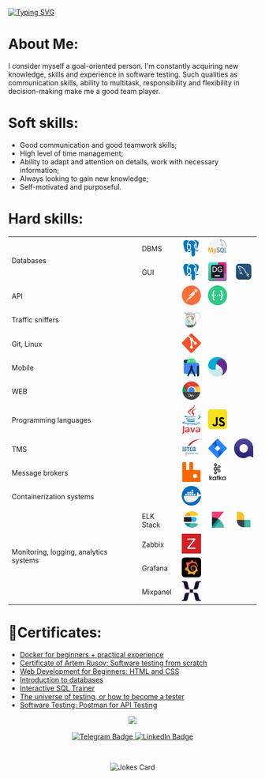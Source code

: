 <a href="https://git.io/typing-svg"><img
        src="https://readme-typing-svg.herokuapp.com?font=Roboto&size=40&color=5730AC&center=true&vCenter=true&multiline=true&random=false&width=1000&height=250&lines=Hello+%F0%9F%91%8B;I'm+a+software+QA+engineer+%F0%9F%95%B5;Welcome+to+my+page+%F0%9F%98%89"
        alt="Typing SVG" /></a>

<div>
    <h1>About Me:</h1>
    <p>I consider myself a goal-oriented person. I'm constantly acquiring new knowledge, skills and experience in
        software
        testing. Such qualities as communication skills, ability to multitask, responsibility and flexibility in
        decision-making make me a good team player.</p>
    <h1>Soft skills:</h1>
    <ul>
        <li>Good communication and good teamwork skills;</li>
        <li>High level of time management;</li>
        <li>Ability to adapt and attention on details, work with necessary information;</li>
        <li>Always looking to gain new knowledge;</li>
        <li>Self-motivated and purposeful.</li>
    </ul>
</div>
<div>
    <h1>Hard skills:</h1>
    <table>
        <tbody>
            <tr>
                <td rowspan="2">Databases</td>
                <td>DBMS</td>
                <td>
                    <a>
                        <img src="https://raw.githubusercontent.com/nazarrow/nazarrow/main/icons/postgresql.png"
                            title="PostgreSQL" alt="PostgreSQL" width="40" height="40" />
                    </a>
                </td>
                <td>
                    <a>
                        <img src="https://raw.githubusercontent.com/nazarrow/nazarrow/main/icons/mysql.png"
                            title="MySQL" alt="MySQL" width="40" height="40" />
                    </a>
                </td>
            </tr>
            <tr>
                <td>GUI</td>
                <td>
                    <a>
                        <img src="https://raw.githubusercontent.com/nazarrow/nazarrow/main/icons/postgresql.png"
                            title="PgAdmin" alt="PgAdmin" width="40" height="40" />
                    </a>
                </td>
                <td>
                    <a>
                        <img src="https://raw.githubusercontent.com/nazarrow/nazarrow/main/icons/datagrip.png"
                            title="DataGrip" alt="DataGrip" width="40" height="40" />
                    </a>
                </td>
                <td>
                    <a>
                        <img src="https://raw.githubusercontent.com/nazarrow/nazarrow/main/icons/mysql_workbench.png"
                            title="MySql_workbench" alt="MySql_workbench" width="40" height="40" />
                    </a>
                </td>
            </tr>
            <tr>
                <td colspan="1">API</td>
                <td></td>
                <td>
                    <a>
                        <img src="https://raw.githubusercontent.com/nazarrow/nazarrow/main/icons/Postman.png"
                            title="Postman" alt="Postman" width="40" height="40" />
                    </a>
                </td>
                <td>
                    <a>
                        <img src="https://raw.githubusercontent.com/nazarrow/nazarrow/main/icons/swagger.png"
                            title="Swagger" alt="Swagger" width="40" height="40" />
                    </a>
                </td>
            </tr>
            <tr>
                <td colspan="1">Traffic sniffers</td>
                <td></td>
                <td>
                    <a>
                        <img src="https://raw.githubusercontent.com/nazarrow/nazarrow/main/icons/Charles_proxy.png"
                            title="Charles_proxy" alt="Charles_proxy" width="40" height="40" />
                    </a>
                </td>
            </tr>
            <tr>
                <td colspan="1">Git, Linux</td>
                <td></td>
                <td>
                    <a>
                        <img src="https://raw.githubusercontent.com/nazarrow/nazarrow/main/icons/git.png" title="Git"
                            alt="Git" width="40" height="40" />
                    </a>
                </td>
            </tr>
            <tr>
                <td colspan="1">Mobile</td>
                <td></td>
                <td>
                    <a>
                        <img src="https://raw.githubusercontent.com/nazarrow/nazarrow/main/icons/android_studio.png"
                            title="Android_Studio" alt="Android_Studio" width="40" height="40" />
                    </a>
                </td>
                <td>
                    <a>
                        <img src="https://raw.githubusercontent.com/nazarrow/nazarrow/main/icons/appium.png"
                            title="Appium" alt="Appium" width="40" height="40" />
                    </a>
                </td>
            </tr>
            <tr>
                <td colspan="1">WEB</td>
                <td></td>
                <td>
                    <a>
                        <img src="https://raw.githubusercontent.com/nazarrow/nazarrow/main/icons/chrome_dev_browser.png"
                            title="Chrome-DevTools" alt="Chrome-DevTools" width="40" height="40" />
                    </a>
                </td>
            </tr>
            <tr>
                <td colspan="1">Programming languages</td>
                <td></td>
                <td>
                    <a href="https://github.com/nazarrow/9.Programming_languages/tree/main/Java">
                        <img src="https://raw.githubusercontent.com/nazarrow/nazarrow/main/icons/java.png" title="Java"
                            alt="Java" width="40" height="60" />
                    </a>
                </td>
                <td>
                    <a href="https://github.com/nazarrow/9.Programming_languages/tree/main/JavaScript">
                        <img src="https://raw.githubusercontent.com/nazarrow/nazarrow/main/icons/javascript.png"
                            title="JavaScript" alt="JavaScript" width="40" height="40" />
                    </a>
                </td>
            </tr>
            <tr>
                <td colspan="1">TMS</td>
                <td></td>
                <td>
                    <a>
                        <img src="https://raw.githubusercontent.com/nazarrow/nazarrow/main/icons/istqb.png"
                            title="ISTQB" alt="ISTQB" width="40" height="40" />
                    </a>
                </td>
                <td><img src="https://raw.githubusercontent.com/nazarrow/nazarrow/main/icons/Jira.png" title="Jira"
                        alt="Jira" width="40" height="40" /></td>
                <td><img src="https://raw.githubusercontent.com/nazarrow/nazarrow/main/icons/Qase.io.png" title="Qase"
                        alt="Qase" width="40" height="40" /></td>
            </tr>
            <tr>
                <td colspan="1">Message brokers</td>
                <td></td>
                <td>
                    <a>
                        <img src="https://raw.githubusercontent.com/nazarrow/nazarrow/main/icons/rabbitmq.png"
                            title="RabbitMQ" alt="RabbitMQ" width="40" height="40" />
                    </a>
                </td>
                <td>
                    <a>
                        <img src="https://raw.githubusercontent.com/nazarrow/nazarrow/main/icons/apache_kafka.png"
                            title="Apache_Kafka" alt="Apache_Kafka" width="40" height="40" />
                    </a>
                </td>
            </tr>
            <tr>
                <td colspan="1">Containerization systems</td>
                <td></td>
                <td>
                    <a>
                        <img src="https://raw.githubusercontent.com/nazarrow/nazarrow/main/icons/docker.png"
                            title="Docker" alt="Docker" width="40" height="40" />
                    </a>
                </td>
            </tr>
            <tr>
                <td rowspan="4">Monitoring, logging, analytics systems</td>
                <td>ELK Stack</td>
                <td>
                    <a>
                        <img src="https://raw.githubusercontent.com/nazarrow/nazarrow/main/icons/Elasticsearch.png"
                            title="Elastickearch" alt="Elastickearch" width="40" height="40" />
                    </a>
                </td>
                <td>
                    <a>
                        <img src="https://raw.githubusercontent.com/nazarrow/nazarrow/main/icons/Kibana.png"
                            title="Kibana" alt="Kibana" width="40" height="40" />
                    </a>
                </td>
                <td>
                    <a>
                        <img src="https://raw.githubusercontent.com/nazarrow/nazarrow/main/icons/Logstash.png"
                            title="Logstash" alt="Logstash" width="40" height="40" />
                    </a>
                </td>
            </tr>
            <tr>
                <td>Zabbix</td>
                <td>
                    <a>
                        <img src="https://raw.githubusercontent.com/nazarrow/nazarrow/main/icons/zabbix.png"
                            title="Zabbix" alt="Zabbix" width="40" height="40" />
                    </a>
                </td>
            </tr>
            <tr>
                <td>Grafana</td>
                <td>
                    <a>
                        <img src="https://raw.githubusercontent.com/nazarrow/nazarrow/main/icons/Grafana.png"
                            title="Grafana" alt="Grafana" width="40" height="40" />
                    </a>
                </td>
            </tr>
            <tr>
                <td>Mixpanel</td>
                <td>
                    <a>
                        <img src="https://raw.githubusercontent.com/nazarrow/nazarrow/main/icons/Mixpanel.png"
                            title="Mixpanel" alt="Mixpanel" width="40" height="40" />
                    </a>
                </td>
            </tr>
            </tr>
        </tbody>
    </table>
</div>
<div>
    <h1>📜Certificates:</h1>
    <ul>
        <li>
            <a href="https://stepik.org/cert/2282328">Docker for beginners + practical experience</a>
        </li>
        <li>
            <a href="https://stepik.org/cert/2360407">Certificate of Artem Rusov:
                Software testing from
                scratch</a>
        </li>
        <li>
            <a href="https://stepik.org/cert/2179033">Web Development for Beginners: HTML and CSS</a>
        </li>
        <li>
            <a href="https://stepik.org/cert/1894075">Introduction to databases</a>
        </li>
        <li>
            <a href="https://stepik.org/cert/1862842">Interactive SQL Trainer</a>
        </li>
        <li>
            <a href="https://stepik.org/cert/1759156">The universe of testing, or how to become a tester</a>
        </li>
        <li>
            <a href="https://stepik.org/cert/1739201">Software Testing: Postman for API Testing</a>
        </li>
    </ul>
</div>
<div align="center">
    <img src="https://media.giphy.com/media/jdPMeyv9rn0hZHh8n9/giphy.gif" width="150px" />
    <p align="center">
        <a href="https://t.me/Naz_arrow">
            <img src="https://img.shields.io/badge/Telegram-blue?logo=telegram" alt="Telegram Badge" />
        </a>
        <a href="https://www.linkedin.com/in/nazarrow-lex">
            <img src="https://img.shields.io/badge/LinkedIn-blue?logo=linkedin&logoColor=white" alt="LinkedIn Badge" />
        </a>
    </p>
    <p align="center">
        <img src="https://komarev.com/ghpvc/?username=nazarrow&style=flat-square&color=blue" alt="" />
    </p>
    <img src="https://readme-jokes.vercel.app/api" alt="Jokes Card" />
</div>
